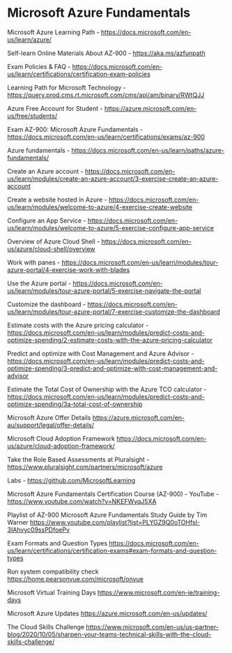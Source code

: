 # Microsoft Azure Fundamentals

Microsoft Azure Learning Path -
https://docs.microsoft.com/en-us/learn/azure/

Self-learn Online Materials About AZ-900 -
https://aka.ms/azfunpath

Exam Policies & FAQ -
https://docs.microsoft.com/en-us/learn/certifications/certification-exam-policies

Learning Path for Microsoft Technology -
https://query.prod.cms.rt.microsoft.com/cms/api/am/binary/RWtQJJ

Azure Free Account for Student -
https://azure.microsoft.com/en-us/free/students/

Exam AZ-900: Microsoft Azure Fundamentals -
https://docs.microsoft.com/en-us/learn/certifications/exams/az-900

Azure fundamentals -
https://docs.microsoft.com/en-us/learn/paths/azure-fundamentals/

Create an Azure account -
https://docs.microsoft.com/en-us/learn/modules/create-an-azure-account/3-exercise-create-an-azure-account

Create a website hosted in Azure -
https://docs.microsoft.com/en-us/learn/modules/welcome-to-azure/4-exercise-create-website

Configure an App Service -
https://docs.microsoft.com/en-us/learn/modules/welcome-to-azure/5-exercise-configure-app-service

Overview of Azure Cloud Shell -
https://docs.microsoft.com/en-us/azure/cloud-shell/overview

Work with panes -
https://docs.microsoft.com/en-us/learn/modules/tour-azure-portal/4-exercise-work-with-blades

Use the Azure portal -
https://docs.microsoft.com/en-us/learn/modules/tour-azure-portal/5-exercise-navigate-the-portal

Customize the dashboard -
https://docs.microsoft.com/en-us/learn/modules/tour-azure-portal/7-exercise-customize-the-dashboard

Estimate costs with the Azure pricing calculator -
https://docs.microsoft.com/en-us/learn/modules/predict-costs-and-optimize-spending/2-estimate-costs-with-the-azure-pricing-calculator

Predict and optimize with Cost Management and Azure Advisor -
https://docs.microsoft.com/en-us/learn/modules/predict-costs-and-optimize-spending/3-predict-and-optimize-with-cost-management-and-advisor

Estimate the Total Cost of Ownership with the Azure TCO calculator -
https://docs.microsoft.com/en-us/learn/modules/predict-costs-and-optimize-spending/3a-total-cost-of-ownership 

Microsoft Azure Offer Details
https://azure.microsoft.com/en-au/support/legal/offer-details/

Microsoft Cloud Adoption Framework
https://docs.microsoft.com/en-us/azure/cloud-adoption-framework/

Take the Role Based Assessments at Pluralsight -
https://www.pluralsight.com/partners/microsoft/azure

Labs -
https://github.com/MicrosoftLearning

Microsoft Azure Fundamentals Certification Course (AZ-900) - YouTube -
https://www.youtube.com/watch?v=NKEFWyqJ5XA

Playlist of AZ-900 Microsoft Azure Fundamentals Study Guide by Tim Warner 
https://www.youtube.com/playlist?list=PLYGZ9Q0oTOHfsI-3IAhvyc09ssPDfoePv

Exam Formats and Question Types
https://docs.microsoft.com/en-us/learn/certifications/certification-exams#exam-formats-and-question-types

Run system compatibility check https://home.pearsonvue.com/microsoft/onvue

Microsoft Virtual Training Days
https://www.microsoft.com/en-ie/training-days

Microsoft Azure Updates 
https://azure.microsoft.com/en-us/updates/

The Cloud Skills Challenge
https://www.microsoft.com/en-us/us-partner-blog/2020/10/05/sharpen-your-teams-technical-skills-with-the-cloud-skills-challenge/
